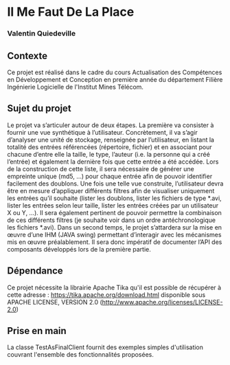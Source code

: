 # Il Me Faut De La Place
### Valentin Quiedeville

## Contexte
Ce projet est réalisé dans le cadre du cours Actualisation des Compétences
en Développement et Conception en première année du département Filière Ingénierie Logicielle de l'Institut Mines Télécom.

## Sujet du projet
Le projet va s’articuler autour de deux étapes.
La première va consister à fournir une vue synthétique à l’utilisateur. Concrètement, il va s’agir d’analyser une unité
de stockage, renseignée par l’utilisateur, en listant la totalité des entrées référencées (répertoire, fichier) et en
associant pour chacune d’entre elle la taille, le type, l’auteur (i.e. la personne qui a créé l’entrée) et également la
dernière fois que cette entrée a été accédée. Lors de la construction de cette liste, il sera nécessaire de générer
une empreinte unique (md5, …) pour chaque entrée afin de pouvoir identifier facilement des doublons. Une fois
une telle vue construite, l’utilisateur devra être en mesure d’appliquer différents filtres afin de visualiser
uniquement les entrées qu’il souhaite (lister les doublons, lister les fichiers de type \*.avi, lister les entrées selon leur
taille, lister les entrées créées par un utilisateur X ou Y, …). Il sera également pertinent de pouvoir permettre la
combinaison de ces différents filtres (je souhaite voir dans un ordre antéchronologique les fichiers \*.avi).
Dans un second temps, le projet s’attardera sur la mise en œuvre d’une IHM (JAVA swing) permettant d’interagir
avec les mécanismes mis en œuvre préalablement. Il sera donc impératif de documenter l’API des composants
développés lors de la première partie.

## Dépendance
Ce projet nécessite la librairie Apache Tika qu'il est possible de récupérer à cette adresse : https://tika.apache.org/download.html  disponible sous APACHE LICENSE, VERSION 2.0 (http://www.apache.org/licenses/LICENSE-2.0)

## Prise en main
La classe TestAsFinalClient fournit des exemples simples d'utilisation couvrant l'ensemble des fonctionnalités proposées.

